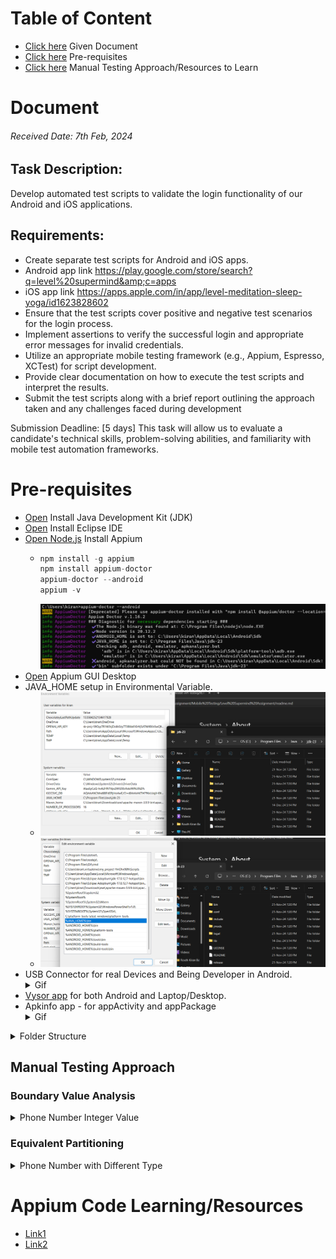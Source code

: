 # Table of Content
 - [Click here](https://github.com/RouthKiranBabu/Masai-School-Journey/edit/main/Assignment/Mobile%20Testing/Level%20Supermind%20Assignment/readme.md#document) Given Document
 - [Click here](https://github.com/RouthKiranBabu/Masai-School-Journey/blob/main/Assignment/Mobile%20Testing/Level%20Supermind%20Assignment/readme.md#pre-requisites) Pre-requisites
 - [Click here](https://github.com/RouthKiranBabu/Masai-School-Journey/tree/main/Lectures/Appium) Manual Testing Approach/Resources to Learn
# Document 
###### Received Date: 7th Feb, 2024
## Task Description:
Develop automated test scripts to validate the login functionality of our Android and iOS
applications.
## Requirements:
 - Create separate test scripts for Android and iOS apps.
 - Android app link
https://play.google.com/store/search?q=level%20supermind&amp;c=apps
 - iOS app link
https://apps.apple.com/in/app/level-meditation-sleep-yoga/id1623828602
 - Ensure that the test scripts cover positive and negative test scenarios for the login
process.
 - Implement assertions to verify the successful login and appropriate error messages
for invalid credentials.
 - Utilize an appropriate mobile testing framework (e.g., Appium, Espresso, XCTest) for
script development.
 - Provide clear documentation on how to execute the test scripts and interpret the
results.
 - Submit the test scripts along with a brief report outlining the approach taken and any
challenges faced during development

Submission Deadline: [5 days]
This task will allow us to evaluate a candidate&#39;s technical skills, problem-solving abilities, and
familiarity with mobile test automation frameworks.
# Pre-requisites
 - [Open](https://www.oracle.com/java/technologies/downloads/#java11?er=221886) Install Java Development Kit (JDK)
 - [Open](https://www.eclipse.org/) Install Eclipse IDE
 - [Open Node.js](https://nodejs.org/en) Install Appium
   - ```java
     npm install -g appium
     npm install appium-doctor
     appium-doctor --android
     appium -v
      ```
     <img alt="Completion Certificate" src="./imgif/appium_doctor.png"> </img>
  - [Open](https://appium.io/docs/en/latest/) Appium GUI Desktop
  - JAVA_HOME setup in Environmental Variable.
    - <img alt="Completion Certificate" src="./imgif/javaHome.png"> </img>
    - <img alt="Completion Certificate" src="./imgif/javaHomePath.png"> </img>
  - USB Connector for real Devices and Being Developer in Android.
    <details>
     <summary>Gif</summary>
     <img alt="Completion Certificate" src="./imgif/usb.gif"> </img>
    </details>
  - [Vysor app](https://www.vysor.io/) for both Android and Laptop/Desktop.
  - Apkinfo app - for appActivity and appPackage
    <details align = "center">
     <summary align = "left">Gif</summary>
     <img alt="Completion Certificate" src="./imgif/appActivity.gif" width=50%> </img>
     <img alt="Completion Certificate" src="./imgif/appPackage.gif" width=50%> </img>
    </details>
   

<details>
<summary>Folder Structure</summary>

```mermaid
graph TD;
a[Level Supermind Assignment]-->|Folder| b[Android/];
b --> c[src/test/]
c --> f[java]
f --> |Initializes the Appium driver, Loads configurations from config.properties, Sets up common test setup and teardown methods| h[base]
f --> |Implements Page Object Model POM for UI elements, Each page of the app gets a separate class.| i[pages]
f --> j[Reports]
j --> |test-output/ → Stores TestNG reports, Extent Reports can also be generated.| k[ReportManager]
j --> TestListner
f --> n[utils]
f --> l[tests]
l --> m[Contains User Scripts]
c --> g[resources]
g --> Properties
g --> Reports
g --> p[Runner]
p --> q[xml files for corresponding Login page]
g --> screenshots
b --> d[target]
b --> |Add all required dependencies & Plugin| e[pom.xml]
b --> readme.md
```
</details>

## Manual Testing Approach
### Boundary Value Analysis 
<details>
 <summary>Phone Number Integer Value</summary>
 
| Condition | Status |
| ---: | :--- |
| < 10 | ❌ |
| > 10 | ❌ |
| = 10 | ✅ |
</details>

### Equivalent Partitioning 
<details>
 <summary>Phone Number with Different Type</summary>
 
| Condition | Status | Example |
| ---: | :--- | :---:
| Integer Type | ✅ | 1234567890 |
| Other Type or Symbol | ❌ | 123*567890 |
</details>

# Appium Code Learning/Resources
- [Link1](https://github.com/RouthKiranBabu/Masai-School-Journey/tree/main/Assignment/Mobile%20Testing)
- [Link2](https://github.com/RouthKiranBabu/Masai-School-Journey/tree/main/Lectures/Appium)

